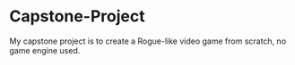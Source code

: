 # Capstone-Project

My capstone project is to create a Rogue-like video game from scratch, no\
game engine used.